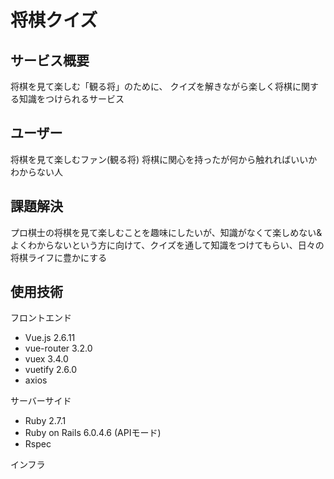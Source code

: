 # 将棋クイズ

## サービス概要
将棋を見て楽しむ「観る将」のために、 クイズを解きながら楽しく将棋に関する知識をつけられるサービス

## ユーザー
将棋を見て楽しむファン(観る将)
将棋に関心を持ったが何から触れればいいかわからない人

## 課題解決
プロ棋士の将棋を見て楽しむことを趣味にしたいが、知識がなくて楽しめない&よくわからないという方に向けて、クイズを通して知識をつけてもらい、日々の将棋ライフに豊かにする

## 使用技術
フロントエンド

- Vue.js 2.6.11
- vue-router 3.2.0
- vuex 3.4.0
- vuetify 2.6.0
- axios

サーバーサイド

- Ruby 2.7.1
- Ruby on Rails 6.0.4.6 (APIモード)
- Rspec

インフラ
